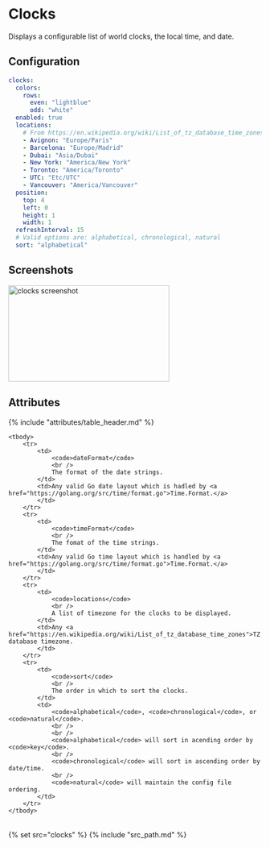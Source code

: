 # Clocks

Displays a configurable list of world clocks, the local time, and date.

## Configuration

```yaml
clocks:
  colors:
    rows:
      even: "lightblue"
      odd: "white"
  enabled: true
  locations:
    # From https://en.wikipedia.org/wiki/List_of_tz_database_time_zones
    - Avignon: "Europe/Paris"
    - Barcelona: "Europe/Madrid"
    - Dubai: "Asia/Dubai"
    - New York: "America/New York"
    - Toronto: "America/Toronto"
    - UTC: "Etc/UTC"
    - Vancouver: "America/Vancouver"
  position:
    top: 4
    left: 0
    height: 1
    width: 1
  refreshInterval: 15
  # Valid options are: alphabetical, chronological, natural
  sort: "alphabetical"
```

## Screenshots

<img src="/assets/modules/clocks.png" class="screenshot" width="320" height="191" alt="clocks screenshot" />

## Attributes

<table>
    {% include "attributes/table_header.md" %}

    <tbody>
        <tr>
            <td>
                <code>dateFormat</code>
                <br />
                The format of the date strings.
            </td>
            <td>Any valid Go date layout which is hadled by <a href="https://golang.org/src/time/format.go">Time.Format.</a>
            </td>
        </tr>
        <tr>
            <td>
                <code>timeFormat</code>
                <br />
                The fomat of the time strings.
            </td>
            <td>Any valid Go time layout which is handled by <a href="https://golang.org/src/time/format.go">Time.Format.</a>
            </td>
        </tr>
        <tr>
            <td>
                <code>locations</code>
                <br />
                A list of timezone for the clocks to be displayed.
            </td>
            <td>Any <a href="https://en.wikipedia.org/wiki/List_of_tz_database_time_zones">TZ database timezone.
            </td>
        </tr>
        <tr>
            <td>
                <code>sort</code>
                <br />
                The order in which to sort the clocks.
            </td>
            <td>
                <code>alphabetical</code>, <code>chronological</code>, or <code>natural</code>. 
                <br />
                <br />
                <code>alphabetical</code> will sort in acending order by <code>key</code>.
                <br />
                <code>chronological</code> will sort in ascending order by date/time.
                <br />
                <code>natural</code> will maintain the config file ordering.
            </td>
        </tr>
    </tbody>
</table>

{% set src="clocks" %}
{% include "src_path.md" %}